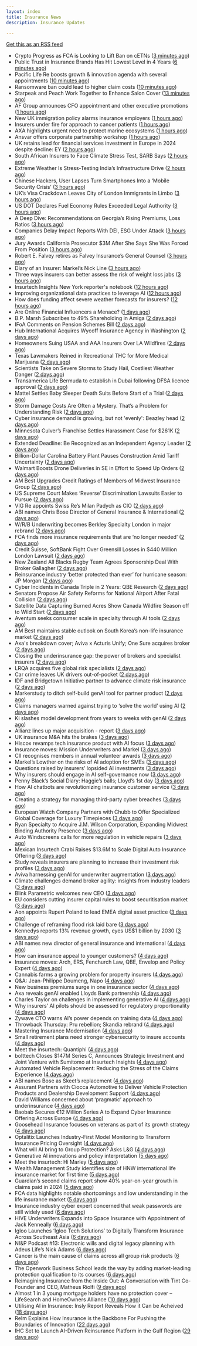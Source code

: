 ```yaml
---
layout: index
title: Insurance News
description: Insurance Updates

---
```


[Get this as an RSS feed](/insurance.rss)

<!-- news_marker starts -->
- Crypto Progress as FCA is Looking to Lift Ban on cETNs ([3 minutes ago](https://insurance-edge.net/2025/06/09/crypto-progress-as-fca-is-looking-to-lift-ban-on-cetns/))
- Public Trust in Insurance Brands Has Hit Lowest Level in 4 Years ([6 minutes ago](https://insurance-edge.net/2025/06/09/public-trust-in-insurance-brands-has-hit-lowest-level/))
- Pacific Life Re boosts growth & innovation agenda with several appointments ([10 minutes ago](https://www.reinsurancene.ws/pacific-life-re-boosts-growth-innovation-agenda-with-several-appointments/))
- Ransomware ban could lead to higher claim costs ([10 minutes ago](https://www.postonline.co.uk/technology/7957890/ransomware-ban-could-lead-to-higher-claim-costs))
- Starpeak and Peach Work Together to Enhance Salon Cover ([13 minutes ago](https://insurance-edge.net/2025/06/09/starpeak-and-peach-work-together-to-enhance-salon-cover/))
- AF Group announces CFO appointment and other executive promotions ([1 hours ago](https://www.reinsurancene.ws/af-group-announces-cfo-appointment-and-other-executive-promotions/))
- New UK immigration policy alarms insurance employers ([1 hours ago](https://www.insurancebusinessmag.com/uk/news/breaking-news/new-uk-immigration-policy-alarms-insurance-employers-538343.aspx))
- Insurers under fire for approach to cancer patients ([1 hours ago](https://www.insurancebusinessmag.com/uk/news/travel/insurers-under-fire-for-approach-to-cancer-patients-538340.aspx))
- AXA highlights urgent need to protect marine ecosystems ([1 hours ago](https://www.insurancebusinessmag.com/uk/news/environmental/axa-highlights-urgent-need-to-protect-marine-ecosystems-538339.aspx))
- Ansvar offers corporate partnership workshop ([1 hours ago](https://www.insurancebusinessmag.com/uk/news/non-profits/ansvar-offers-corporate-partnership-workshop-538336.aspx))
- UK retains lead for financial services investment in Europe in 2024 despite decline: EY ([2 hours ago](https://www.reinsurancene.ws/uk-retains-lead-for-financial-services-investment-in-europe-in-2024-despite-decline-ey/))
- South African Insurers to Face Climate Stress Test, SARB Says ([2 hours ago](https://www.insurancejournal.com/news/international/2025/06/09/826726.htm))
- Extreme Weather Is Stress-Testing India’s Infrastructure Drive ([2 hours ago](https://www.insurancejournal.com/news/international/2025/06/09/826730.htm))
- Chinese Hackers, User Lapses Turn Smartphones Into a ‘Mobile Security Crisis’ ([3 hours ago](https://www.insurancejournal.com/news/national/2025/06/09/826715.htm))
- UK’s Visa Crackdown Leaves City of London Immigrants in Limbo ([3 hours ago](https://www.insurancejournal.com/news/international/2025/06/09/826609.htm))
- US DOT Declares Fuel Economy Rules Exceeded Legal Authority ([3 hours ago](https://www.insurancejournal.com/news/national/2025/06/09/826719.htm))
- A Deep Dive: Recommendations on Georgia’s Rising Premiums, Loss Ratios ([3 hours ago](https://www.insurancejournal.com/news/southeast/2025/06/09/826701.htm))
- Companies Delay Impact Reports With DEI, ESG Under Attack ([3 hours ago](https://www.insurancejournal.com/news/national/2025/06/09/826722.htm))
- Jury Awards California Prosecutor $3M After She Says She Was Forced From Position ([3 hours ago](https://www.insurancejournal.com/news/west/2025/06/09/826637.htm))
- Robert E. Falvey retires as Falvey Insurance’s General Counsel ([3 hours ago](https://www.reinsurancene.ws/robert-e-falvey-retires-as-falvey-insurances-general-counsel/))
- Diary of an Insurer: Markel’s Nick Line ([3 hours ago](https://www.postonline.co.uk/people/7957486/diary-of-an-insurer-markel%E2%80%99s-nick-line))
- Three ways insurers can better assess the risk of weight loss jabs ([3 hours ago](https://www.postonline.co.uk/commercial/7957502/three-ways-insurers-can-better-assess-the-risk-of-weight-loss-jabs))
- Insurtech Insights New York reporter's notebook ([12 hours ago](https://www.dig-in.com/news/insurtech-insights-new-york-reporters-notebook))
- Improving organizational data practices to leverage AI ([12 hours ago](https://www.dig-in.com/opinion/improving-organizational-data-practices-to-leverage-ai))
- How does funding affect severe weather forecasts for insurers? ([12 hours ago](https://www.dig-in.com/news/funding-impacts-weather-forecasts-for-insurers))
- Are Online Financial Influencers a Menace? ([1 days ago](https://insurance-edge.net/2025/06/07/are-online-financial-influencers-a-menace/))
- B.P. Marsh Subscribes to 49% Shareholding in Amiga ([2 days ago](https://insurance-edge.net/2025/06/06/b-p-marsh-subscribes-to-49-shareholding-in-amiga/))
- IFoA Comments on Pension Schemes Bill ([2 days ago](https://insurance-edge.net/2025/06/06/ifoa-comments-on-pension-schemes-bill/))
- Hub International Acquires Wycoff Insurance Agency in Washington ([2 days ago](https://www.insurancejournal.com/news/west/2025/06/06/826626.htm))
- Homeowners Suing USAA and AAA Insurers Over LA Wildfires ([2 days ago](https://www.insurancejournal.com/news/west/2025/06/06/826665.htm))
- Texas Lawmakers Reined in Recreational THC for More Medical Marijuana ([2 days ago](https://www.insurancejournal.com/news/southcentral/2025/06/06/826661.htm))
- Scientists Take on Severe Storms to Study Hail, Costliest Weather Danger ([2 days ago](https://www.insurancejournal.com/news/southcentral/2025/06/06/826657.htm))
- Transamerica Life Bermuda to establish in Dubai following DFSA licence approval ([2 days ago](https://www.reinsurancene.ws/transamerica-life-bermuda-to-establish-in-dubai-following-dfsa-licence-approval/))
- Mattel Settles Baby Sleeper Death Suits Before Start of a Trial ([2 days ago](https://www.insurancejournal.com/news/national/2025/06/06/826650.htm))
- Storm Damage Costs Are Often a Mystery. That’s a Problem for Understanding Risk ([2 days ago](https://www.insurancejournal.com/news/southeast/2025/06/06/826633.htm))
- Cyber insurance demand is growing, but not 'evenly': Beazley head ([2 days ago](https://www.insurancebusinessmag.com/uk/news/cyber/cyber-insurance-demand-is-growing-but-not-evenly-beazley-head-538282.aspx))
- Minnesota Culver’s Franchise Settles Harassment Case for $261K ([2 days ago](https://www.insurancejournal.com/news/midwest/2025/06/06/826640.htm))
- Extended Deadline: Be Recognized as an Independent Agency Leader ([2 days ago](https://www.insurancejournal.com/news/national/2025/06/06/826632.htm))
- Billion-Dollar Carolina Battery Plant Pauses Construction Amid Tariff Uncertainty ([2 days ago](https://www.insurancejournal.com/news/southeast/2025/06/06/826625.htm))
- Walmart Boosts Drone Deliveries in SE in Effort to Speed Up Orders ([2 days ago](https://www.insurancejournal.com/news/southeast/2025/06/06/826619.htm))
- AM Best Upgrades Credit Ratings of Members of Midwest Insurance Group ([2 days ago](https://www.insurancejournal.com/news/midwest/2025/06/06/826618.htm))
- US Supreme Court Makes ‘Reverse’ Discrimination Lawsuits Easier to Pursue ([2 days ago](https://www.insurancejournal.com/news/national/2025/06/06/826611.htm))
- VIG Re appoints Swiss Re’s Milan Padych as CIO ([2 days ago](https://www.reinsurancene.ws/vig-re-appoints-swiss-res-milan-padych-as-cio/))
- ABI names Chris Bose Director of General Insurance & International ([2 days ago](https://www.reinsurancene.ws/abi-names-chris-bose-director-of-general-insurance-international/))
- W/R/B Underwriting becomes Berkley Specialty London in major rebrand ([2 days ago](https://www.reinsurancene.ws/w-r-b-underwriting-becomes-berkley-specialty-london-in-major-rebrand/))
- FCA finds more insurance requirements that are ‘no longer needed’ ([2 days ago](https://www.postonline.co.uk/news/7957891/fca-finds-more-insurance-requirements-that-are-%E2%80%98no-longer-needed%E2%80%99))
- Credit Suisse, SoftBank Fight Over Greensill Losses in $440 Million London Lawsuit ([2 days ago](https://www.insurancejournal.com/news/international/2025/06/06/826606.htm))
- New Zealand All Blacks Rugby Team Agrees Sponsorship Deal With Broker Gallagher ([2 days ago](https://www.insurancejournal.com/news/international/2025/06/06/826600.htm))
- Reinsurance industry ‘better protected than ever’ for hurricane season: JP Morgan ([2 days ago](https://www.reinsurancene.ws/reinsurance-industry-better-protected-than-ever-for-hurricane-season-jp-morgan/))
- Cyber Incidents in Canada Triple in 2 Years: QBE Research ([2 days ago](https://www.insurancejournal.com/news/international/2025/06/06/826597.htm))
- Senators Propose Air Safety Reforms for National Airport After Fatal Collision ([2 days ago](https://www.insurancejournal.com/news/east/2025/06/06/826594.htm))
- Satellite Data Capturing Burned Acres Show Canada Wildfire Season off to Wild Start ([2 days ago](https://www.insurancejournal.com/news/international/2025/06/06/826584.htm))
- Aventum seeks consumer scale in specialty through AI tools ([2 days ago](https://www.postonline.co.uk/technology/7957867/aventum-seeks-consumer-scale-in-specialty-through-ai-tools))
- AM Best maintains stable outlook on South Korea’s non-life insurance market ([2 days ago](https://www.reinsurancene.ws/am-best-maintains-stable-outlook-on-south-koreas-non-life-insurance-market/))
- Axa's breakdown cover; Aviva x Acturis Unify; One Sure acquires broker ([2 days ago](https://www.postonline.co.uk/news/7957879/axas-breakdown-cover-aviva-x-acturis-unify-one-sure-acquires-broker))
- Closing the underinsurance gap: the power of brokers and specialist insurers ([2 days ago](https://www.insurancebusinessmag.com/uk/news/breaking-news/closing-the-underinsurance-gap-the-power-of-brokers-and-specialist-insurers-538227.aspx))
- LRQA acquires five global risk specialists ([2 days ago](https://www.insurancebusinessmag.com/uk/news/breaking-news/lrqa-acquires-five-global-risk-specialists-538226.aspx))
- Car crime leaves UK drivers out-of-pocket ([2 days ago](https://www.insurancebusinessmag.com/uk/news/auto-motor/car-crime-leaves-uk-drivers-outofpocket-538225.aspx))
- IDF and Bridgetown Initiative partner to advance climate risk insurance ([2 days ago](https://www.insurancebusinessmag.com/uk/news/catastrophe/idf-and-bridgetown-initiative-partner-to-advance-climate-risk-insurance-538224.aspx))
- Markerstudy to ditch self-build genAI tool for partner product ([2 days ago](https://www.postonline.co.uk/technology/7957841/markerstudy-to-ditch-self-build-genai-tool-for-partner-product))
- Claims managers warned against trying to ‘solve the world’ using AI ([2 days ago](https://www.postonline.co.uk/claims/7957881/claims-managers-warned-against-trying-to-%E2%80%98solve-the-world%E2%80%99-using-ai))
- Ki slashes model development from years to weeks with genAI ([2 days ago](https://www.postonline.co.uk/technology/7957832/ki-slashes-model-development-from-years-to-weeks-with-genai))
- Allianz lines up major acquisition - report ([3 days ago](https://www.insurancebusinessmag.com/uk/news/breaking-news/allianz-lines-up-major-acquisition--report-538203.aspx))
- UK insurance M&A hits the brakes ([3 days ago](https://www.insurancebusinessmag.com/uk/news/breaking-news/uk-insurance-manda-hits-the-brakes-538198.aspx))
- Hiscox revamps tech insurance product with AI focus ([3 days ago](https://www.insurancebusinessmag.com/uk/news/technology/hiscox-revamps-tech-insurance-product-with-ai-focus-538197.aspx))
- Insurance moves: Mission Underwriters and Markel ([3 days ago](https://www.insurancebusinessmag.com/uk/news/breaking-news/insurance-moves-mission-underwriters-and-markel-538195.aspx))
- CII recognises members in annual volunteer awards ([3 days ago](https://www.insurancebusinessmag.com/uk/news/breaking-news/cii-recognises-members-in-annual-volunteer-awards-538194.aspx))
- Markel’s Lowther on the risks of AI adoption for SMEs ([3 days ago](https://www.postonline.co.uk/commercial/7957768/markel%E2%80%99s-lowther-on-the-risks-of-ai-adoption-for-smes))
- Questions raised by insurers’ lopsided AI investments ([3 days ago](https://www.postonline.co.uk/technology/7957812/questions-raised-by-insurers%E2%80%99-lopsided-ai-investments))
- Why insurers should engage in AI self-governance now ([3 days ago](https://www.postonline.co.uk/technology/7957774/why-insurers-should-engage-in-ai-self-governance-now))
- Penny Black’s Social Diary: Haggie’s balls; Lloyd’s 1st day ([3 days ago](https://www.postonline.co.uk/people/7957677/penny-black%E2%80%99s-social-diary-haggie%E2%80%99s-balls-lloyd%E2%80%99s-1st-day))
- How AI chatbots are revolutionizing insurance customer service ([3 days ago](https://www.dig-in.com/opinion/how-ai-chatbots-revolutionize-insurance-customer-service))
- Creating a strategy for managing third-party cyber breaches ([3 days ago](https://www.dig-in.com/opinion/how-to-manage-third-party-cyber-breaches))
- European Watch Company Partners with Chubb to Offer Specialized Global Coverage for Luxury Timepieces ([3 days ago](https://www.insurtechinsights.com/european-watch-company-partners-with-chubb-to-offer-specialized-global-coverage-for-luxury-timepieces/))
- Ryan Specialty to Acquire J.M. Wilson Corporation, Expanding Midwest Binding Authority Presence ([3 days ago](https://www.insurtechinsights.com/ryan-specialty-to-acquire-j-m-wilson-corporation-expanding-midwest-binding-authority-presence/))
- Auto Windscreens calls for more regulation in vehicle repairs ([3 days ago](https://www.postonline.co.uk/news/7957876/auto-windscreens-calls-for-more-regulation-in-vehicle-repairs))
- Mexican Insurtech Crabi Raises $13.6M to Scale Digital Auto Insurance Offering ([3 days ago](https://www.insurtechinsights.com/mexican-insurtech-crabi-raises-13-6m-to-scale-digital-auto-insurance-offering/))
- Study reveals insurers are planning to increase their investment risk profiles ([3 days ago](https://ifamagazine.com/study-reveals-insurers-are-planning-to-increase-their-investment-risk-profiles/))
- Aviva harnessing genAI for underwriter augmentation ([3 days ago](https://www.postonline.co.uk/technology/7957835/aviva-harnessing-genai-for-underwriter-augmentation))
- Climate challenges demand broker agility: insights from industry leaders ([3 days ago](https://www.insurancebusinessmag.com/uk/news/catastrophe/climate-challenges-demand-broker-agility-insights-from-industry-leaders-538058.aspx))
- Blink Parametric welcomes new CEO ([3 days ago](https://www.insurancebusinessmag.com/uk/news/technology/blink-parametric-welcomes-new-ceo-538057.aspx))
- EU considers cutting insurer capital rules to boost securitisation market ([3 days ago](https://www.insurancebusinessmag.com/uk/news/breaking-news/eu-considers-cutting-insurer-capital-rules-to-boost-securitisation-market-538056.aspx))
- Aon appoints Rupert Poland to lead EMEA digital asset practice ([3 days ago](https://www.insurancebusinessmag.com/uk/news/breaking-news/aon-appoints-rupert-poland-to-lead-emea-digital-asset-practice-538055.aspx))
- Challenge of reframing flood risk laid bare ([3 days ago](https://www.postonline.co.uk/news/7957872/challenge-of-reframing-flood-risk-laid-bare))
- Kennedys reports 13% revenue growth, eyes US$1 billion by 2030 ([3 days ago](https://www.insurancebusinessmag.com/uk/news/breaking-news/kennedys-reports-13-revenue-growth-eyes-us1-billion-by-2030-538066.aspx))
- ABI names new director of general insurance and international ([4 days ago](https://www.insurancebusinessmag.com/uk/news/breaking-news/abi-names-new-director-of-general-insurance-and-international-538044.aspx))
- How can insurance appeal to younger customers? ([4 days ago](https://www.insurancebusinessmag.com/uk/news/breaking-news/how-can-insurance-appeal-to-younger-customers-538041.aspx))
- Insurance moves: Arch, ERS, Fenchurch Law, QBE, Envelop and Policy Expert ([4 days ago](https://www.insurancebusinessmag.com/uk/news/breaking-news/insurance-moves-arch-ers-fenchurch-law-qbe-envelop-and-policy-expert-538040.aspx))
- Cannabis farms a growing problem for property insurers ([4 days ago](https://www.postonline.co.uk/claims/7957866/cannabis-farms-a-growing-problem-for-property-insurers))
- Q&A: Jean-Philippe Doumeng, Napo ([4 days ago](https://www.postonline.co.uk/personal/7957548/qa-jean-philippe-doumeng-napo))
- New business premiums surge in one insurance sector ([4 days ago](https://www.insurancebusinessmag.com/uk/news/life-insurance/new-business-premiums-surge-in-one-insurance-sector-538035.aspx))
- Axa reveals genAI enabled Lloyds Bank partnership ([4 days ago](https://www.postonline.co.uk/technology/7957803/axa-reveals-genai-enabled-lloyds-bank-partnership))
- Charles Taylor on challenges in implementing generative AI ([4 days ago](https://www.postonline.co.uk/technology/7957703/charles-taylor-on-challenges-in-implementing-generative-ai))
- Why insurers’ AI pilots should be assessed for regulatory proportionality ([4 days ago](https://www.postonline.co.uk/technology/7957785/why-insurers%E2%80%99-ai-pilots-should-be-assessed-for-regulatory-proportionality))
- Zywave CTO warns AI’s power depends on training data ([4 days ago](https://www.postonline.co.uk/technology/7957746/zywave-cto-warns-ai%E2%80%99s-power-depends-on-training-data))
- Throwback Thursday: Pru rebellion; Skandia rebrand ([4 days ago](https://www.postonline.co.uk/commercial/7956729/throwback-thursday-pru-rebellion-skandia-rebrand))
- Mastering Insurance Modernisation ([4 days ago](https://www.insurancebusinessmag.com/uk/white-papers/mastering-insurance-modernisation-538014.aspx))
- Small retirement plans need stronger cybersecurity to insure accounts ([4 days ago](https://www.dig-in.com/news/small-retirement-plans-need-stronger-cybersecurity))
- Meet the insurtech: Quantiphi ([4 days ago](https://www.dig-in.com/news/meet-the-insurtech-quantiphi))
- bolttech Closes $147M Series C, Announces Strategic Investment and Joint Venture with Sumitomo at Insurtech Insights ([4 days ago](https://www.insurtechinsights.com/bolttech-closes-147m-series-c-announces-strategic-investment-and-joint-venture-with-sumitomo-at-insurtech-insights/))
- Automated Vehicle Replacement: Reducing the Stress of the Claims Experience ([4 days ago](https://www.insurancebusinessmag.com/uk/ib-talk/automated-vehicle-replacement-reducing-the-stress-of-the-claims-experience-537958.aspx))
- ABI names Bose as Skeet’s replacement ([4 days ago](https://www.postonline.co.uk/news/7957873/abi-names-bose-as-skeet%E2%80%99s-replacement))
- Assurant Partners with Ciocca Automotive to Deliver Vehicle Protection Products and Dealership Development Support ([4 days ago](https://www.insurtechinsights.com/assurant-partners-with-ciocca-automotive-to-deliver-vehicle-protection-products-and-dealership-development-support/))
- David Williams concerned about ‘pragmatic’ approach to underinsurance ([4 days ago](https://www.postonline.co.uk/news/7957871/david-williams-concerned-about-%E2%80%98pragmatic%E2%80%99-approach-to-underinsurance))
- Baobab Secures €12 Million Series A to Expand Cyber Insurance Offering Across Europe ([4 days ago](https://www.insurtechinsights.com/baobab-secures-e12-million-series-a-to-expand-cyber-insurance-offering-across-europe/))
- Goosehead Insurance focuses on veterans as part of its growth strategy ([4 days ago](https://www.dig-in.com/news/goosehead-focuses-on-business-development-for-veterans))
- Optalitix Launches Industry-First Model Monitoring to Transform Insurance Pricing Oversight ([4 days ago](https://www.insurtechinsights.com/optalitix-launches-industry-first-model-monitoring-to-transform-insurance-pricing-oversight/))
- What will AI bring to Group Protection? Asks L&G ([4 days ago](https://ifamagazine.com/what-will-ai-bring-to-group-protection-asks-lg/))
- Generative AI innovations and policy interpretation ([5 days ago](https://www.dig-in.com/opinion/gene-ai-innovations-and-policy-interpretation))
- Meet the insurtech: Hi Marley ([5 days ago](https://www.dig-in.com/news/meet-the-insurtech-hi-marley))
- Wealth Management Study identifies size of HNW international life insurance market for first time ([5 days ago](https://ifamagazine.com/wealth-management-study-identifies-size-of-hnw-international-life-insurance-market-for-first-time/))
- Guardian’s second claims report show 40% year-on-year growth in claims paid in 2024 ([5 days ago](https://ifamagazine.com/guardians-second-claims-report-show-40-year-on-year-growth-in-claims-paid-in-2024/))
- FCA data highlights notable shortcomings and low understanding in the life insurance market ([5 days ago](https://ifamagazine.com/fca-data-highlights-notable-shortcomings-and-low-understanding-in-the-life-insurance-market/))
- Insurance industry cyber expert concerned that weak passwords are still widely used ([6 days ago](https://ifamagazine.com/insurance-industry-cyber-expert-concerned-that-weak-passwords-are-still-widely-used/))
- HIVE Underwriters Expands into Space Insurance with Appointment of Jack Kenneally ([6 days ago](https://www.insurtechinsights.com/hive-underwriters-expands-into-space-insurance-with-appointment-of-jack-kenneally/))
- Igloo Launches ‘Igloo Tech Solutions’ to Digitally Transform Insurance Across Southeast Asia ([6 days ago](https://www.insurtechinsights.com/igloo-launches-igloo-tech-solutions-to-digitally-transform-insurance-across-southeast-asia/))
- NI&P Podcast #13: Electronic wills and digital legacy planning with Adeus Life’s Nick Adams ([6 days ago](https://ifamagazine.com/ip-podcast-13-electronic-wills-and-digital-legacy-planning-with-adeus-lifes-nick-adams/))
- Cancer is the main cause of claims across all group risk products ([6 days ago](https://ifamagazine.com/cancer-is-the-main-cause-of-claims-across-all-group-risk-products/))
- The Openwork Business School leads the way by adding market-leading protection qualification to its courses ([6 days ago](https://ifamagazine.com/the-openwork-business-school-leads-the-way-by-adding-market-leading-protection-qualification-to-its-courses/))
- Reimagining Insurance from the Inside Out: A Conversation with Tint Co-Founder and CEO, Matheus Riolfi ([9 days ago](https://www.insurtechinsights.com/reimagining-insurance-from-the-inside-out-a-conversation-with-tint-co-founder-and-ceo-matheus-riolfi/))
- Almost 1 in 3 young mortgage holders have no protection cover – LifeSearch and HomeOwners Alliance ([10 days ago](https://ifamagazine.com/almost-1-in-3-young-mortgage-holders-have-no-protection-cover-lifesearch-and-homeowners-alliance/))
- Utilising AI in Insurance: Insly Report Reveals How it Can be Acheived ([18 days ago](https://thefintechtimes.com/utilising-ai-in-insurance-insly-report-reveals-how-it-can-be-acheived/))
- Relm Explains How Insurance is the Backbone For Pushing the Boundaries of Innovation ([22 days ago](https://thefintechtimes.com/relm-explains-how-insurance-is-the-backbone-for-pushing-the-boundaries-of-innovation/))
- IHC Set to Launch AI-Driven Reinsurance Platform in the Gulf Region ([29 days ago](https://thefintechtimes.com/ihc-set-to-launch-ai-driven-reinsurance-platform/))

<!-- news_marker ends -->